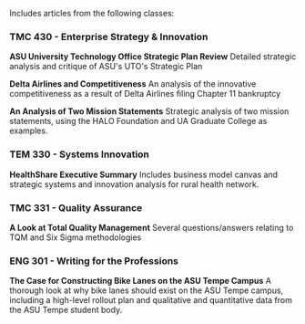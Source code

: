Includes articles from the following classes:

### TMC 430 - Enterprise Strategy & Innovation
**ASU University Technology Office Strategic Plan Review**
Detailed strategic analysis and critique of ASU's UTO's Strategic Plan

**Delta Airlines and Competitiveness**
An analysis of the innovative competitiveness as a result of Delta Airlines filing Chapter 11 bankruptcy

**An Analysis of Two Mission Statements**
Strategic analysis of two mission statements, using the HALO Foundation and UA Graduate College as examples.

### TEM 330 - Systems Innovation
**HealthShare Executive Summary**
Includes business model canvas and strategic systems and innovation analysis for rural health network.

### TMC 331 - Quality Assurance
**A Look at Total Quality Management**
Several questions/answers relating to TQM and Six Sigma methodologies

### ENG 301 - Writing for the Professions
**The Case for Constructing Bike Lanes on the ASU Tempe Campus**
A thorough look at why bike lanes should exist on the ASU Tempe campus, including a high-level rollout plan and qualitative and quantitative data from the ASU Tempe student body.

